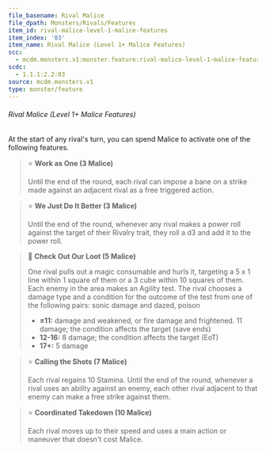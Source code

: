 ```yaml
---
file_basename: Rival Malice
file_dpath: Monsters/Rivals/Features
item_id: rival-malice-level-1-malice-features
item_index: '03'
item_name: Rival Malice (Level 1+ Malice Features)
scc:
  - mcdm.monsters.v1:monster.feature:rival-malice-level-1-malice-features
scdc:
  - 1.1.1:2.2:03
source: mcdm.monsters.v1
type: monster/feature
---
```


###### Rival Malice (Level 1+ Malice Features)

At the start of any rival's turn, you can spend Malice to activate one of the following features.

<!-- -->
> ⭐️ **Work as One (3 Malice)**
>
> Until the end of the round, each rival can impose a bane on a strike made against an adjacent rival as a free triggered action.

<!-- -->
> ⭐️ **We Just Do It Better (3 Malice)**
>
> Until the end of the round, whenever any rival makes a power roll against the target of their Rivalry trait, they roll a d3 and add it to the power roll.

<!-- -->
> 🔳 **Check Out Our Loot (5 Malice)**
>
> One rival pulls out a magic consumable and hurls it, targeting a 5 x 1 line within 1 square of them or a 3 cube within 10 squares of them. Each enemy in the area makes an Agility test. The rival chooses a damage type and a condition for the outcome of the test from one of the following pairs: sonic damage and dazed, poison
>
> - **≤11:** damage and weakened, or fire damage and frightened. 11 damage; the condition affects the target (save ends)
> - **12-16:** 8 damage; the condition affects the target (EoT)
> - **17+:** 5 damage

<!-- -->
> ⭐️ **Calling the Shots (7 Malice)**
>
> Each rival regains 10 Stamina. Until the end of the round, whenever a rival uses an ability against an enemy, each other rival adjacent to that enemy can make a free strike against them.

<!-- -->
> ⭐️ **Coordinated Takedown (10 Malice)**
>
> Each rival moves up to their speed and uses a main action or maneuver that doesn't cost Malice.
